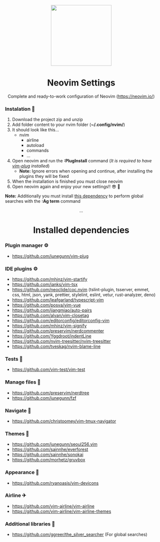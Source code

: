 <div align="center">

<img src="https://neovim.io/logos/neovim-mark-flat.png" width=200 />

# Neovim Settings

Complete and ready-to-work configuration of Neovim (https://neovim.io/)

</div>

### Instalation 🔧

1. Download the project zip and unzip
2. Add folder content to your nvim folder (**~/.config/nvim/**)
3. It should look like this...
   - nvim
     - airline
     - autoload
     - commands
     - ...
4. Open neovim and run the **:PlugInstall** command (*It is required to have [vim-plug](https://github.com/junegunn/vim-plug) installed*)
   - **Note:** Ignore errors when opening and continue, after installing the plugins they will be fixed
5. When the installation is finished you must close neovim
6. Open neovim again and enjoy your new settings!! 😎 🚀

**Note:** Additionally you must install [this dependency](https://github.com/ggreer/the_silver_searcher) to perform global searches with the **:Ag term** command


<div align="center">

...
  
# Installed dependencies

</div>

### Plugin manager ⚙

- https://github.com/junegunn/vim-plug

### IDE plugins ⚙

- https://github.com/mhinz/vim-startify
- https://github.com/ianks/vim-tsx
- https://github.com/neoclide/coc.nvim (tslint-plugin, tsserver, emmet, css, html, json, yank, prettier, stylelint, eslint, vetur, rust-analyzer, deno)
- https://github.com/leafgarland/typescript-vim
- https://github.com/posva/vim-vue
- https://github.com/jiangmiao/auto-pairs
- https://github.com/alvan/vim-closetag
- https://github.com/editorconfig/editorconfig-vim
- https://github.com/mhinz/vim-signify
- https://github.com/preservim/nerdcommenter
- https://github.com/Yggdroot/indentLine
- https://github.com/nvim-treesitter/nvim-treesitter
- https://github.com/tveskag/nvim-blame-line

### Tests 🧪

- https://github.com/vim-test/vim-test

### Manage files 📁

- https://github.com/preservim/nerdtree
- https://github.com/junegunn/fzf

### Navigate 🚀

- https://github.com/christoomey/vim-tmux-navigator

### Themes 💎

- https://github.com/junegunn/seoul256.vim
- https://github.com/sainnhe/everforest
- https://github.com/sainnhe/sonokai
- https://github.com/morhetz/gruvbox

### Appearance 💎

- https://github.com/ryanoasis/vim-devicons

### Airline ✈

- https://github.com/vim-airline/vim-airline
- https://github.com/vim-airline/vim-airline-themes

### Additional libraries 💊

- https://github.com/ggreer/the_silver_searcher (For global searches)
